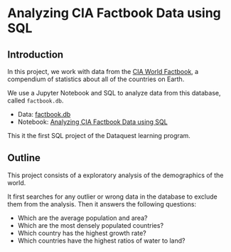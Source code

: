 # Analyzing CIA Factbook Data using SQL

## Introduction

In this project, we work with data from the [CIA World Factbook](https://www.cia.gov/the-world-factbook/), a compendium of statistics about all of the countries on Earth.

We use a Jupyter Notebook and SQL to analyze data from this database, called `factbook.db`.

- Data: [factbook.db](https://github.com/bertacv/world-factbook-SQL/blob/main/data/factbook.db)
- Notebook: [Analyzing CIA Factbook Data using SQL](https://github.com/bertacv/world-factbook/blob/main/notebooks/Analyzing-CIA-Factbook-Data-w-SQL.ipynb)

This it the first SQL project of the Dataquest learning program.

## Outline

This project consists of a exploratory analysis of the demographics of the world. 

It first searches for any outlier or wrong data in the database to exclude them from the analysis. Then it answers the following questions:

- Which are the average population and area?
- Which are the most densely populated countries?
- Which country has the highest growth rate?
- Which countries have the highest ratios of water to land?
